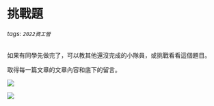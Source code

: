 # 挑戰題

###### tags: `2022資工營`

如果有同學先做完了，可以教其他還沒完成的小隊員，或挑戰看看這個題目。

取得每一篇文章的文章內容和底下的留言。

![](https://i.imgur.com/swFT8LK.png)

![](https://i.imgur.com/wFhY7jD.png)
